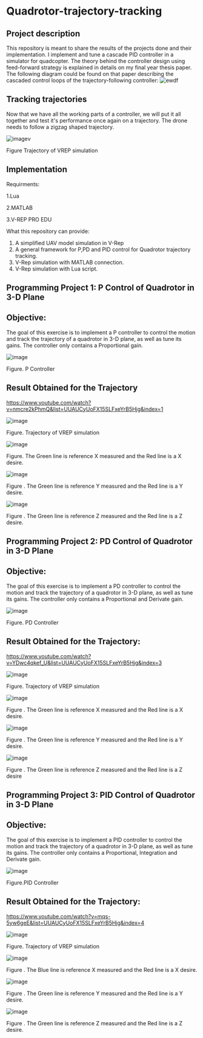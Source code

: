# Quadrotor-trajectory-tracking

Project description
---
This repository is meant to share the results of the projects done and their implementation. 
I implement and tune a cascade PID controller in a simulator for quadcopter. The theory behind
the controller design using feed-forward strategy is explained  in details on my final year 
thesis paper. The following diagram could be found on that paper describing the cascaded control
loops of the trajectory-following controller:
![ewdf](https://user-images.githubusercontent.com/42180253/77605771-c606db80-6f26-11ea-96e1-923db8e58914.png)

Tracking trajectories
---
Now that we have all the working parts of a controller, we will put it all together and test 
it's performance once again on a trajectory. The drone needs to follow a zigzag shaped trajectory. 

![image](https://user-images.githubusercontent.com/42180253/77605887-1a11c000-6f27-11ea-8ca7-b4dd4940fba7.png)v

Figure Trajectory of VREP simulation

Implementation
---
Requirments:

1.Lua

2.MATLAB

3.V-REP PRO EDU

What this repository can provide:
1. A simplified UAV model simulation in V-Rep                                                                                                                                                                                                                                 
2. A general framework for P,PD and PID control for Quadrotor trajectory tracking.                   
3. V-Rep simulation with MATLAB connection.                                                                                                                                     
4. V-Rep simulation with Lua script.

Programming Project 1: P Control of Quadrotor in 3-D Plane
---
Objective:
---
The goal of this exercise is to implement a P controller to control the motion and track 
the trajectory of a quadrotor in 3-D plane, as well as tune its gains. The controller 
only contains a Proportional gain.

![image](https://user-images.githubusercontent.com/42180253/77606250-061a8e00-6f28-11ea-8888-94b374a318c0.png)

Figure. P Controller

Result Obtained for the Trajectory
---
https://www.youtube.com/watch?v=nmcre2kPhmQ&list=UUAUCyUoFX15SLFxeYrB5Hjg&index=1

![image](https://user-images.githubusercontent.com/42180253/77606309-2f3b1e80-6f28-11ea-8f56-832d79cee69c.png)

Figure. Trajectory of VREP simulation

![image](https://user-images.githubusercontent.com/42180253/77606358-5691eb80-6f28-11ea-9cc8-90f880ec9582.png)

Figure.  The Green line is reference X measured and the Red line is a X desire.

![image](https://user-images.githubusercontent.com/42180253/77606415-80e3a900-6f28-11ea-8a28-6f68b8385206.png)

Figure .  The Green line is reference Y measured and the Red line is a Y desire.

![image](https://user-images.githubusercontent.com/42180253/77606455-9e187780-6f28-11ea-9211-e1480275c1ef.png)

Figure .  The Green line is reference Z measured and the Red line is a Z desire.

Programming Project 2: PD Control of Quadrotor in 3-D Plane
---
Objective:
---
The goal of this exercise is to implement a PD controller to control the motion and track
the trajectory of a quadrotor in 3-D plane, as well as tune its gains. The controller 
only contains a Proportional and Derivate gain.

![image](https://user-images.githubusercontent.com/42180253/77606540-de77f580-6f28-11ea-8069-2069ed40a282.png)

Figure. PD Controller

Result Obtained for the Trajectory:
---
https://www.youtube.com/watch?v=YDwc4qkef_U&list=UUAUCyUoFX15SLFxeYrB5Hjg&index=3

![image](https://user-images.githubusercontent.com/42180253/77606597-fa7b9700-6f28-11ea-82d9-39ff803ee387.png)

Figure. Trajectory of VREP simulation

![image](https://user-images.githubusercontent.com/42180253/77606636-15e6a200-6f29-11ea-840d-e6404f132837.png)

Figure .  The Green line is reference X measured and the Red line is a X desire.

![image](https://user-images.githubusercontent.com/42180253/77606665-2dbe2600-6f29-11ea-8aa8-52debd481ce8.png)

Figure . The Green line is reference Y measured and the Red line is a Y desire.

![image](https://user-images.githubusercontent.com/42180253/77606686-46c6d700-6f29-11ea-9c41-31455911476b.png)

Figure . The Green line is reference Z measured and the Red line is a Z desire

Programming Project 3: PID Control of Quadrotor in 3-D Plane
---
Objective:
---
The goal of this exercise is to implement a PID controller to control the motion and track
the trajectory of a quadrotor in 3-D plane, as well as tune its gains. The controller 
only contains a Proportional, Integration and Derivate gain.

![image](https://user-images.githubusercontent.com/42180253/77606743-737aee80-6f29-11ea-9e5b-55f21f5a94c1.png)

Figure.PID Controller

Result Obtained for the Trajectory:
---
https://www.youtube.com/watch?v=mqs-5yw6geE&list=UUAUCyUoFX15SLFxeYrB5Hjg&index=4

![image](https://user-images.githubusercontent.com/42180253/77606859-bdfc6b00-6f29-11ea-8d0f-6ab58d896dd5.png)

Figure. Trajectory of VREP simulation

![image](https://user-images.githubusercontent.com/42180253/77606907-d53b5880-6f29-11ea-8ed8-d33f16f6ef9d.png)

Figure .  The Blue line is reference X measured and the Red line is a X desire.

![image](https://user-images.githubusercontent.com/42180253/77606965-02880680-6f2a-11ea-8421-454eeba040ff.png)

Figure . The Green line is reference Y measured and the Red line is a Y desire.

![image](https://user-images.githubusercontent.com/42180253/77606994-17fd3080-6f2a-11ea-8279-028e8f75c22f.png)

Figure . The Green line is reference Z measured and the Red line is a Z desire.

